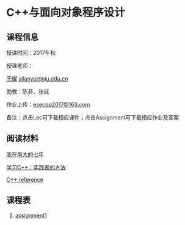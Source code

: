 # C++与面向对象程序设计
## 课程信息

授课时间：2017年秋

授课老师：

[于耀](http://ese.nju.edu.cn/faculty.php?name=yuyao&lang=cn)  allanyu@nju.edu.cn

助教：陈菲、张延

作业上传：esecpp2017@163.com

备注：点击Lec可下载相应课件；点击Assignment可下载相应作业及答案

## 阅读材料

[我在南大的七年](http://mindhacks.cn/2009/05/17/seven-years-in-nju/)

[学习C++：实践者的方法](http://blog.csdn.net/pongba/article/details/1930150)

[C++ reference](http://en.cppreference.com/w/)

## 课程表

1. [assignment1](https://github.com/esecpp2017/esecpp2017.github.io/raw/master/LibArray.zip)
